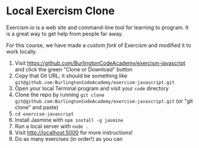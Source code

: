 # Local Exercism Clone

Exercism.io is a web site and command-line tool for learning to program. It is a great way to get help from people far away.

For this course, we have made a *custom fork* of Exercism and modified it to work locally.

1. Visit <https://github.com/BurlingtonCodeAcademy/exercism-javascript> and click the green "Clone or Download" button
2. Copy that Git URL; it should be something like `git@github.com:BurlingtonCodeAcademy/exercism-javascript.git`
3. Open your local Terminal program and visit your `code` directory
4. Clone the repo by running `git clone git@github.com:BurlingtonCodeAcademy/exercism-javascript.git` (or "git clone" and paste)
5. `cd exercism-javascript`
6. Install Jasmine with `npm install -g jasmine`
7. Run a local server with `node .`
8. Visit <http://localhost:5000> for more instructions!
9. Do as many exercises (in order!) as you can

